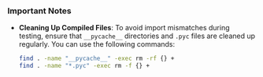 ### Important Notes

- **Cleaning Up Compiled Files**: To avoid import mismatches during testing, ensure that `__pycache__` directories and `.pyc` files are cleaned up regularly. You can use the following commands:

  ```bash
  find . -name "__pycache__" -exec rm -rf {} +
  find . -name "*.pyc" -exec rm -f {} +
  ```
